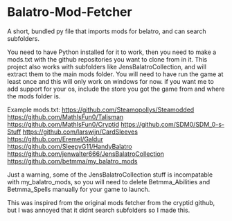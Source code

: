 # Balatro-Mod-Fetcher
A short, bundled py file that imports mods for belatro, and can search subfolders.


You need to have Python installed for it to work, then you need to make a mods.txt with the github repositories you want to clone from in it. This project also works with subfolders like JensBalatroCollection, and will extract them to the main mods folder.
You will need to have run the game at least once and this will only work on windows for now. if you want me to add support for your os, include the store you got the game from and where the mods folder is.

Example mods.txt:
https://github.com/Steamopollys/Steamodded
https://github.com/MathIsFun0/Talisman
https://github.com/MathIsFun0/Cryptid
https://github.com/SDM0/SDM_0-s-Stuff
https://github.com/larswijn/CardSleeves
https://github.com/Eremel/Galdur
https://github.com/SleepyG11/HandyBalatro
https://github.com/jenwalter666/JensBalatroCollection
https://github.com/betmma/my_balatro_mods

Just a warning, some of the JensBalatroCollection stuff is incompatable with my_balatro_mods, so you will need to delete Betmma_Abilities and Betmma_Spells manually for your game to launch.

This was inspired from the original mods fetcher from the cryptid github, but I was annoyed that it didnt search subfolders so I made this.
